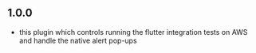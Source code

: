 ## 1.0.0

* this plugin which controls running the flutter integration tests on AWS and handle the native alert pop-ups
